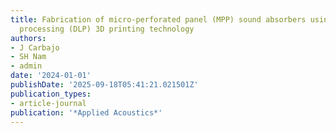 ```yaml
---
title: Fabrication of micro-perforated panel (MPP) sound absorbers using digital light
  processing (DLP) 3D printing technology
authors:
- J Carbajo
- SH Nam
- admin
date: '2024-01-01'
publishDate: '2025-09-18T05:41:21.021501Z'
publication_types:
- article-journal
publication: '*Applied Acoustics*'
---
```

